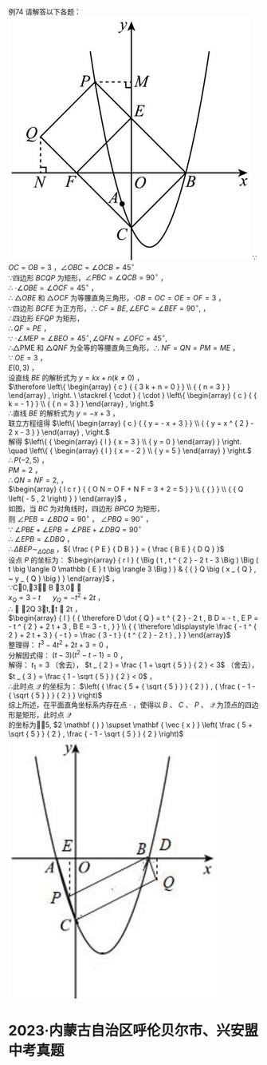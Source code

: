 例74 请解答以下各题：
![](<../../qs_image_DB/专题3-2_一网打尽14类·二次函数的存在性问题（解析版）_/6d5d262961d5c721901ffbd01da6985629751c43682cd7a26298817dc5e7c23c.jpg>)
∵ $O C = O B = 3$ ，$\angle O B C = \angle O C B = 4 5 ^ { \circ }$   
∵四边形 $B C Q P$ 为矩形，$\angle P B C = \angle Q C B = 9 0 ^ { \circ }$ ，  
∴ $\cdot \angle O B E = \angle O C F = 4 5 ^ { \circ }$ ，  
∴ $\triangle { O B E }$ 和 $\triangle O C F$ 为等腰直角三角形，$\cdot O B = O C = O E = O F = 3$ ，  
∵四边形 $B C F E$ 为正方形，$\therefore C F = B E , \angle E F C = \angle B E F = 9 0 ^ { \circ } ,$ ，  
∴四边形 $E F Q P$ 为矩形，  
$\therefore Q F = P E$ ，  
∵ $\cdot \angle M E P = \angle B E O = 4 5 ^ { \circ } , \angle Q F N = \angle O F C = 4 5 ^ { \circ } ,$   
∴△PME 和 $\triangle Q N F$ 为全等的等腰直角三角形，$\therefore N F = Q N = P M = M E$ ，  
∵ $O E = 3$ ，  
$E ( 0 , 3 )$ ，  
设直线 $B E$ 的解析式为 $y = k x + n { \bigl ( } k \neq 0 { \bigr ) }$ ，  
$\therefore \left\{ \begin{array} { c } { { 3 k + n = 0 } } \\ { { n = 3 } } \end{array} , \right. \ \stackrel { \cdot } { \cdot } \left\{ \begin{array} { c } { { k = - 1 } } \\ { { n = 3 } } \end{array} , \right.$   
∴直线 $B E$ 的解析式为 $y = - x + 3$ ，  
联立方程组得 $\left\{ \begin{array} { c } { { y = - x + 3 } } \\ { { y = x ^ { 2 } - 2 x - 3 } } \end{array} , \right.$   
解得 $\left\{ { \begin{array} { l } { x = 3 } \\ { y = 0 } \end{array} } \right. \quad \left\{ { \begin{array} { l } { x = - 2 } \\ { y = 5 } \end{array} } \right.$   
$\therefore P ( - 2 , 5 )$ ，  
$P M = 2$ ，  
$\therefore Q N = N F = 2 ,$ ，  
$\begin{array} { l c r } { { O N = O F + N F = 3 + 2 = 5 } } \\ { { } } \\ { { Q \left( - 5 , 2 \right) } } \end{array}$ ，  
如图，当 $B C$ 为对角线时，四边形 $B P C Q$ 为矩形，  
则 $\angle P E B = \angle B D Q = 9 0 ^ { \circ }$ ， $\angle P B Q = 9 0 ^ { \circ }$ ，  
∵ $\angle P B E + \angle E P B = \angle P B E + \angle D B Q = 9 0 ^ { \circ }$   
∴ $\angle E P B = \angle D B Q$ ，  
$\therefore \Delta B E P \sim _ { \Delta Q D B }$ ，${ \frac { P E } { D B } } = { \frac { B E } { D Q } }$   
设点 $P$ 的坐标为： $\begin{array} { r l } { \Big ( t , t ^ { 2 } - 2 t - 3 \Big ) \Big ( t \big \langle 0 \mathbb { E } t \big \rangle 3 \Big ) } & { { } Q \big ( x _ { Q } , ~ y _ { Q } \big ) } \end{array}$ ，  
∵C0,3， B 3,0 ，  
$x _ { \scriptscriptstyle Q } = 3 - t \mathrm { ~ \quad ~ } y _ { \scriptscriptstyle Q } = - t ^ { 2 } + 2 t$ ，  
∴  2Q 3t,t  2t ，  
$\begin{array} { l } { { \therefore D \dot { Q } = t ^ { 2 } - 2 t , B D = - t , E P = - t ^ { 2 } + 2 t + 3 , B E = 3 - t , } } \\ { { \therefore \displaystyle \frac { - t ^ { 2 } + 2 t + 3 } { - t } = \frac { 3 - t } { t ^ { 2 } - 2 t } , } } \end{array}$   
整理得： $t ^ { 3 } - 4 t ^ { 2 } + 2 t + 3 = 0$ ，  
分解因式得： ${ \big ( } t - 3 { \big ) } { \big ( } t ^ { 2 } - t - 1 { \big ) } = 0$ ，  
解得： $t _ { \mathrm { 1 } } = 3$ （舍去）， $t _ { 2 } = \frac { 1 + \sqrt { 5 } } { 2 } < 3$ （舍去）， $t _ { 3 } = \frac { 1 - \sqrt { 5 } } { 2 } < 0$ ，  
∴此时点 $\mathcal { Q }$ 的坐标为： $\left( { \frac { 5 + { \sqrt { 5 } } } { 2 } } , { \frac { - 1 - { \sqrt { 5 } } } { 2 } } \right)$   
综上所述，在平面直角坐标系内存在点 $\cdot$ ，使得以 $B$ 、 $C$ 、 $P$ 、 $\mathcal { Q }$ 为顶点的四边形是矩形，此时点 $\mathcal { Q }$   
的坐标为5, $2 \mathbf { ) } \supset \mathbf { \vec { x } } \left( \frac { 5 + \sqrt { 5 } } { 2 } , \frac { - 1 - \sqrt { 5 } } { 2 } \right)$
![](<../../qs_image_DB/专题3-2_一网打尽14类·二次函数的存在性问题（解析版）_/ccc99e49e237d3f20542d9fa7c36d681936254c0618f43f45534cb26129b1a1a.jpg>)
# 2023·内蒙古自治区呼伦贝尔市、兴安盟中考真题
